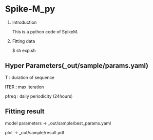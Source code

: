 # Spike-M_py

1. Introduction

	This is a python code of SpikeM. 


2. Fitting data

      $ sh exp.sh
      
  
## Hyper Parameters(_out/sample/params.yaml)

T : duration of sequence

ITER : max iteration

pfreq : daily periodicity (24hours)

## Fitting result

model parameters → _out/sample/best_params.yaml

plot → _out/sample/result.pdf
